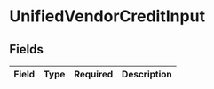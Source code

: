 # UnifiedVendorCreditInput


## Fields

| Field       | Type        | Required    | Description |
| ----------- | ----------- | ----------- | ----------- |